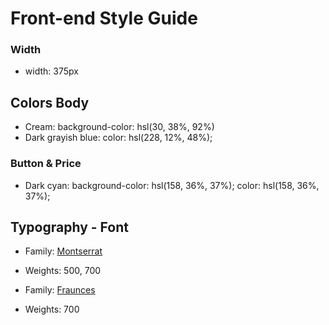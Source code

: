 # Front-end Style Guide

### Width

- width: 375px

## Colors Body

- Cream:
  background-color: hsl(30, 38%, 92%)
- Dark grayish blue:
  color: hsl(228, 12%, 48%);

### Button & Price

- Dark cyan:
  background-color: hsl(158, 36%, 37%);
  color: hsl(158, 36%, 37%);

## Typography - Font

- Family: [Montserrat](https://fonts.google.com/specimen/Montserrat)
- Weights: 500, 700

- Family: [Fraunces](https://fonts.google.com/specimen/Fraunces)
- Weights: 700
